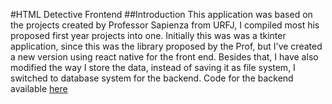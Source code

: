 #HTML Detective Frontend
##Introduction
This application was based on the projects created by Professor Sapienza from URFJ, I compiled most his proposed first year projects into one. Initially this was was a tkinter application, since this was the library proposed by the Prof, but I've created a new version using react native for the front end.
Besides that, I have also modified the way I store the data, instead of saving it as file system, I switched to database system for the backend. Code for the backend available [here]()
 
